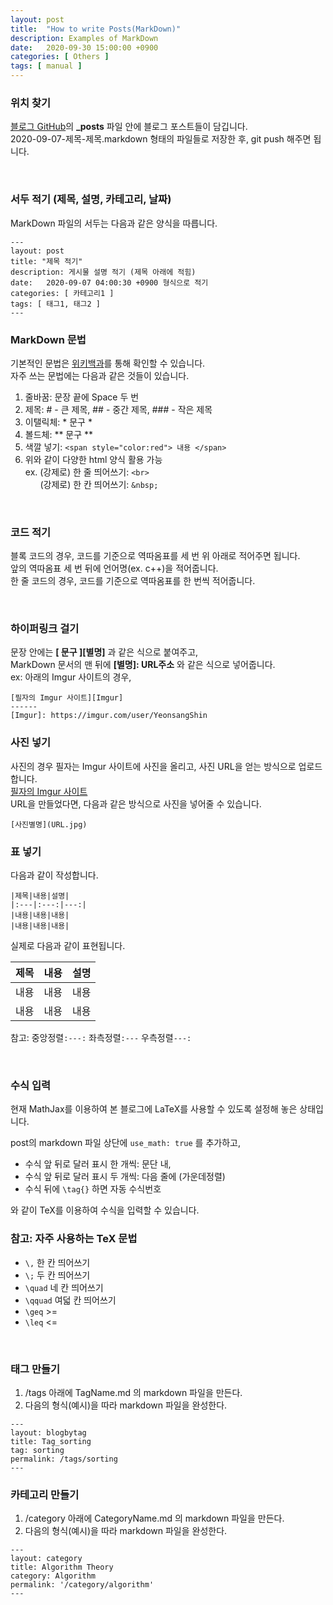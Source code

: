 ```yaml
---
layout: post
title:  "How to write Posts(MarkDown)"
description: Examples of MarkDown
date:   2020-09-30 15:00:00 +0900
categories: [ Others ]
tags: [ manual ]
---
```

### 위치 찾기
[블로그 GitHub][git]의 **_posts** 파일 안에 블로그 포스트들이 담깁니다.  
2020-09-07-제목-제목.markdown 형태의 파일들로 저장한 후, git push 해주면 됩니다.

<br>

### 서두 적기 (제목, 설명, 카테고리, 날짜)
MarkDown 파일의 서두는 다음과 같은 양식을 따릅니다.
``` 
---
layout: post
title: "제목 적기"
description: 게시물 설명 적기 (제목 아래에 적힘)
date:   2020-09-07 04:00:30 +0900 형식으로 적기
categories: [ 카테고리1 ]
tags: [ 태그1, 태그2 ]
---
```

### MarkDown 문법
기본적인 문법은 [위키백과][wiki]를 통해 확인할 수 있습니다.  
자주 쓰는 문법에는 다음과 같은 것들이 있습니다.  
1. 줄바꿈: 문장 끝에 Space 두 번
2. 제목: # - 큰 제목, ## - 중간 제목, ### - 작은 제목
3. 이탤릭체: * 문구 *
4. 볼드체: ** 문구 **
5. 색깔 넣기: `<span style="color:red"> 내용 </span>`
6. 위와 같이 다양한 html 양식 활용 가능  
ex. (강제로) 한 줄 띄어쓰기: `<br>`  
&nbsp; &nbsp; &nbsp; (강제로) 한 칸 띄어쓰기: `&nbsp;`

<br>

### 코드 적기
블록 코드의 경우, 코드를 기준으로 역따옴표를 세 번 위 아래로 적어주면 됩니다.  
앞의 역따옴표 세 번 뒤에 언어명(ex. c++)을 적어줍니다.  
한 줄 코드의 경우, 코드를 기준으로 역따옴표를 한 번씩 적어줍니다.

<br>

### 하이퍼링크 걸기
문장 안에는 **[ 문구 ][별명]** 과 같은 식으로 붙여주고,  
MarkDown 문서의 맨 뒤에 **[별명]: URL주소** 와 같은 식으로 넣어줍니다.  
ex: 아래의 Imgur 사이트의 경우,
```
[필자의 Imgur 사이트][Imgur]
------
[Imgur]: https://imgur.com/user/YeonsangShin
```

### 사진 넣기
사진의 경우 필자는 Imgur 사이트에 사진을 올리고, 사진 URL을 얻는 방식으로 업로드합니다.  
[필자의 Imgur 사이트][Imgur]  
URL을 만들었다면, 다음과 같은 방식으로 사진을 넣어줄 수 있습니다.
```
[사진별명](URL.jpg)
```

### 표 넣기
다음과 같이 작성합니다.
```
|제목|내용|설명|
|:---|:---:|---:|
|내용|내용|내용|
|내용|내용|내용|
```
실제로 다음과 같이 표현됩니다.


|제목|내용|설명|
|:---|:---:|---:|
|내용|내용|내용|
|내용|내용|내용|

참고: 중앙정렬`:---:` 좌측정렬`:---`  우측정렬`---:`

<br>

### 수식 입력
현재 MathJax를 이용하여 본 블로그에 LaTeX를 사용할 수 있도록 설정해 놓은 상태입니다. 

post의 markdown 파일 상단에 `use_math: true` 를 추가하고,  
- 수식 앞 뒤로 달러 표시 한 개씩: 문단 내,
- 수식 앞 뒤로 달러 표시 두 개씩: 다음 줄에 (가운데정렬)
- 수식 뒤에 `\tag{}` 하면 자동 수식번호

와 같이 TeX를 이용하여 수식을 입력할 수 있습니다.

### 참고: 자주 사용하는 TeX 문법
- `\,` 한 칸 띄어쓰기
- `\;` 두 칸 띄어쓰기
- `\quad` 네 칸 띄어쓰기
- `\qquad` 여덟 칸 띄어쓰기
- `\geq` >=
- `\leq` <=

<br>

### 태그 만들기
1. /tags 아래에 TagName.md 의 markdown 파일을 만든다. 
2. 다음의 형식(예시)을 따라 markdown 파일을 완성한다.  
```
---
layout: blogbytag
title: Tag_sorting
tag: sorting
permalink: /tags/sorting
---
```

### 카테고리 만들기
1. /category 아래에 CategoryName.md 의 markdown 파일을 만든다.
2. 다음의 형식(예시)을 따라 markdown 파일을 완성한다.
```
---
layout: category
title: Algorithm Theory
category: Algorithm
permalink: '/category/algorithm'
---
```

[git]: https://github.com/yxxshin/yxxshin.github.io
[wiki]: https://ko.wikipedia.org/wiki/%EB%A7%88%ED%81%AC%EB%8B%A4%EC%9A%B4
[Imgur]: https://imgur.com/user/YeonsangShin